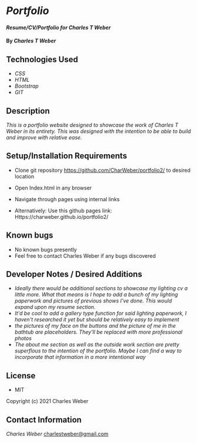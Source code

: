 # _Portfolio_

#### _Resume/CV/Portfolio for Charles T Weber_

#### By _**Charles T Weber**_

## Technologies Used

* _CSS_
* _HTML_
* _Bootstrap_
* _GIT_

## Description

_This is a portfolio website designed to showcase the work of Charles T Weber in its entirety. This was designed with the intention to be able to build and improve with relative ease._

## Setup/Installation Requirements

* Clone git repository https://github.com/CharWeber/portfolio2/ to desired location
* Open Index.html in any browser
* Navigate through pages using internal links

* Alternatively: Use this github pages link: Https://charweber.github.io/portfolio2/

## Known bugs

* No known bugs presently
* Feel free to contact Charles Weber if any bugs discovered

## Developer Notes / Desired Additions
 * _Ideally there would be additional sections to showcase my lighting cv a little more. What that means is I hope to add a bunch of my lighting paperwork and pictures of previous shows I've done. This would expand upon my resume section._
 * _It'd be cool to add a gallery type function for said lighting paperwork, I haven't researched it yet but should be relatively easy to implement_
 * _the pictures of my face on the buttons and the picture of me in the bathtub are placeholders. They'll be replaced with more professional photos_
 * _The about me section as well as the outside work section are pretty superflous to the intention of the portfolio. Maybe I can find a way to incorporate that information in a more intentional way_

 ## License
  * MIT

Copyright (c) 2021 Charles Weber

## Contact Information
_Charles Weber_ charlestweber@gmail.com
